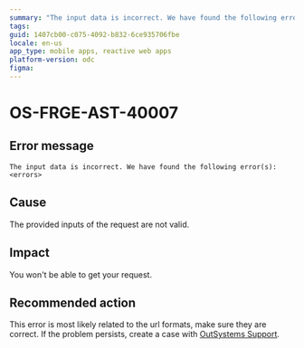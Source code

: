 ```yaml
---
summary: "The input data is incorrect. We have found the following error(s) <errors>"
tags: 
guid: 1407cb00-c075-4092-b832-6ce935706fbe
locale: en-us
app_type: mobile apps, reactive web apps
platform-version: odc
figma:
---
```


# OS-FRGE-AST-40007

## Error message

`The input data is incorrect. We have found the following error(s): <errors>`

## Cause

The provided inputs of the request are not valid.

## Impact

You won't be able to get your request.

## Recommended action

This error is most likely related to the url formats, make sure they are correct.
If the problem persists, create a case with [OutSystems Support](https://www.outsystems.com/support/portal/open-support-case?ErrorCode=OS-FRGE-AST-40007).
